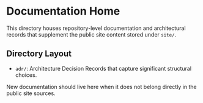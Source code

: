 # Documentation Home

This directory houses repository-level documentation and architectural records that
supplement the public site content stored under `site/`.

## Directory Layout

- `adr/`: Architecture Decision Records that capture significant structural choices.

New documentation should live here when it does not belong directly in the
public site sources.
